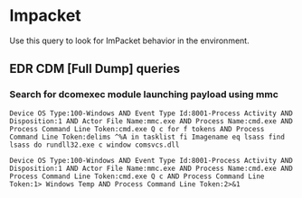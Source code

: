 # Impacket

Use this query to look for ImPacket behavior in the environment.

## EDR CDM [Full Dump] queries 

### Search for dcomexec module launching payload using mmc

```
Device OS Type:100-Windows AND Event Type Id:8001-Process Activity AND Disposition:1 AND Actor File Name:mmc.exe AND Process Name:cmd.exe AND Process Command Line Token:cmd.exe Q c for f tokens AND Process Command Line Token:delims ^%A in tasklist fi Imagename eq lsass find lsass do rundll32.exe c window comsvcs.dll
```

```
Device OS Type:100-Windows AND Event Type Id:8001-Process Activity AND Disposition:1 AND Actor File Name:mmc.exe AND Process Name:cmd.exe AND Process Command Line Token:cmd.exe Q c AND Process Command Line Token:1> Windows Temp AND Process Command Line Token:2>&1
```
